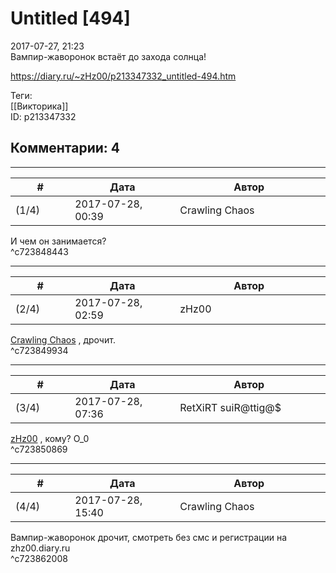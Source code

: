 Untitled [494]
==============

  
2017-07-27, 21:23  
 Вампир-жаворонок встаёт до захода солнца!   
  
<https://diary.ru/~zHz00/p213347332_untitled-494.htm>  
  
Теги:  
[[Викторика]]  
ID: p213347332  


Комментарии: 4
--------------

  


---



|         #         |              Дата              |                     Автор                     |           ID           |
| --- | --- | --- | --- |
| (1/4) | 2017-07-28, 00:39 | Crawling Chaos | c723848443 |

  
 И чем он занимается?   
 ^c723848443

---



|         #         |              Дата              |                     Автор                     |           ID           |
| --- | --- | --- | --- |
| (2/4) | 2017-07-28, 02:59 | zHz00 | c723849934 |

  
  [Crawling Chaos](http://degozaru.diary.ru "de gozaru")  , дрочит.   
 ^c723849934

---



|         #         |              Дата              |                     Автор                     |           ID           |
| --- | --- | --- | --- |
| (3/4) | 2017-07-28, 07:36 | RetXiRT suiR@ttig@$ | c723850869 |

  
   [zHz00](https://zHz00.diary.ru "Untitled")  , кому? О\_0    
 ^c723850869

---



|         #         |              Дата              |                     Автор                     |           ID           |
| --- | --- | --- | --- |
| (4/4) | 2017-07-28, 15:40 | Crawling Chaos | c723862008 |

  
 Вампир-жаворонок дрочит, смотреть без смс и регистрации на zhz00.diary.ru   
 ^c723862008